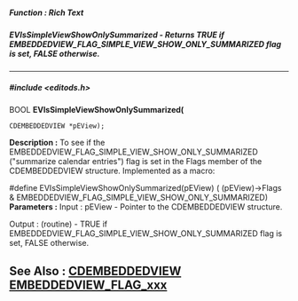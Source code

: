##### Function : Rich Text
##### EVIsSimpleViewShowOnlySummarized - Returns TRUE if EMBEDDEDVIEW_FLAG_SIMPLE_VIEW_SHOW_ONLY_SUMMARIZED flag is set, FALSE otherwise.

---
##### #include <editods.h>
BOOL **EVIsSimpleViewShowOnlySummarized(**

	CDEMBEDDEDVIEW *pEView);
**Description :**
To see if the EMBEDDEDVIEW_FLAG_SIMPLE_VIEW_SHOW_ONLY_SUMMARIZED ("summarize 
calendar entries") flag is set in the Flags member of the CDEMBEDDEDVIEW 
structure.  Implemented as a macro:

#define EVIsSimpleViewShowOnlySummarized(pEView) ( (pEView)->Flags & 
EMBEDDEDVIEW_FLAG_SIMPLE_VIEW_SHOW_ONLY_SUMMARIZED)
**Parameters :**
Input :
pEView  -  Pointer to the CDEMBEDDEDVIEW structure.

Output :
(routine)  -  TRUE if EMBEDDEDVIEW_FLAG_SIMPLE_VIEW_SHOW_ONLY_SUMMARIZED flag is set, FALSE otherwise.


**See Also :**
[CDEMBEDDEDVIEW](D:/md_files/CDEMBEDDEDVIEW.md)
[EMBEDDEDVIEW_FLAG_xxx](D:/md_files/EMBEDDEDVIEW_FLAG_xxx.md)
---
